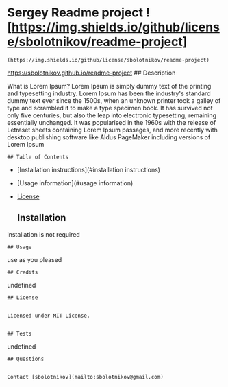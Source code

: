 # Sergey Readme project ![https://img.shields.io/github/license/sbolotnikov/readme-project]
    (https://img.shields.io/github/license/sbolotnikov/readme-project)

 <https://sbolotnikov.github.io/readme-project>
    ## Description

 What is Lorem Ipsum?
Lorem Ipsum is simply dummy text of the printing and typesetting industry.
 Lorem Ipsum has been the industry's standard dummy text ever since the 1500s,
 when an unknown printer took a galley of type and scrambled it to make a type
 specimen book. It has survived not only five centuries, but also the leap into 
electronic typesetting, remaining essentially unchanged. It was popularised in 
the 1960s with the release of Letraset sheets containing Lorem Ipsum passages, 
and more recently with desktop publishing software like Aldus PageMaker including 
versions of Lorem Ipsum

    ## Table of Contents

 * [Installation instructions](#installation instructions)
* [Usage information](#usage information)
* [License](#license)


    ## Installation

 installation is not required


    ## Usage

 use as you pleased


    ## Credits

undefined


    ## License


    Licensed under MIT License.


    ## Tests


undefined



    ## Questions

 
    Contact [sbolotnikov](mailto:sbolotnikov@gmail.com)